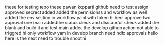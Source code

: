  these for testing repo
these pawan kopparti github
need to test assign approved
secrect added
added the permisionss and workflow as well
added the env section in workflow yaml with token
hi here approve two approval one team
addedthe status check and disstatefull check
added the blank and build it
and test main added the develop
github action not able to triggred hi
only workflow yam in develop branch 
need hdfc approvals
hello here is the next need to trouble shoot
hi
